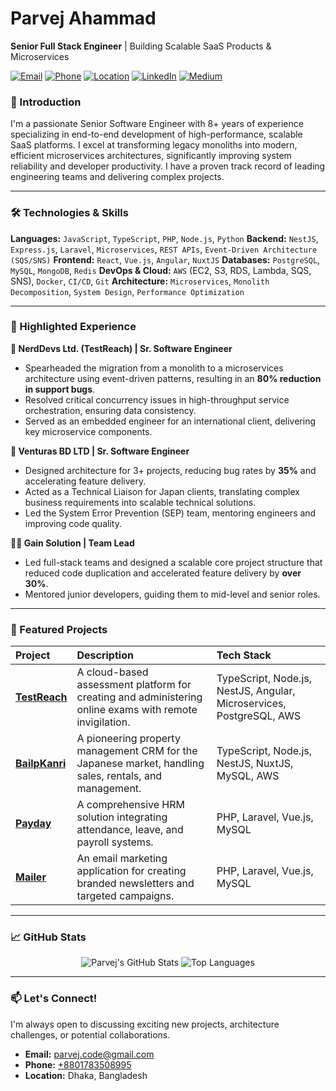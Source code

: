 # Parvej Ahammad
**Senior Full Stack Engineer** | Building Scalable SaaS Products & Microservices

[![Email](https://img.shields.io/badge/Email-parvej.code@gmail.com-D14836?style=flat&logo=gmail&logoColor=white)](mailto:parvej.code@gmail.com)
[![Phone](https://img.shields.io/badge/Phone-%2B8801783508995-0077B5?style=flat&logo=telephone&logoColor=white)](tel:+8801783508995)
[![Location](https://img.shields.io/badge/Location-Dhaka%2C%20BD-5865F2?style=flat&logo=googlemaps&logoColor=white)](https://www.google.com/maps/place/Dhaka)
[![LinkedIn](https://img.shields.io/badge/LinkedIn-Parvej%20Ahammad-0A66C2?style=flat&logo=linkedin&logoColor=white)](https://www.linkedin.com/in/yourprofile/)
[![Medium](https://img.shields.io/badge/Medium-%40yourprofile-000000?style=flat&logo=medium&logoColor=white)](https://medium.com/@yourprofile)

### 👋 Introduction
I'm a passionate Senior Software Engineer with 8+ years of experience specializing in end-to-end development of high-performance, scalable SaaS platforms. I excel at transforming legacy monoliths into modern, efficient microservices architectures, significantly improving system reliability and developer productivity. I have a proven track record of leading engineering teams and delivering complex projects.

---

### 🛠️ Technologies & Skills

**Languages:** `JavaScript`, `TypeScript`, `PHP`, `Node.js`, `Python`
**Backend:** `NestJS`, `Express.js`, `Laravel`, `Microservices`, `REST APIs`, `Event-Driven Architecture (SQS/SNS)`
**Frontend:** `React`, `Vue.js`, `Angular`, `NuxtJS`
**Databases:** `PostgreSQL`, `MySQL`, `MongoDB`, `Redis`
**DevOps & Cloud:** `AWS` (EC2, S3, RDS, Lambda, SQS, SNS), `Docker`, `CI/CD`, `Git`
**Architecture:** `Microservices`, `Monolith Decomposition`, `System Design`, `Performance Optimization`

---

### 💼 Highlighted Experience

**🧪 NerdDevs Ltd. (TestReach) | Sr. Software Engineer**
- Spearheaded the migration from a monolith to a microservices architecture using event-driven patterns, resulting in an **80% reduction in support bugs**.
- Resolved critical concurrency issues in high-throughput service orchestration, ensuring data consistency.
- Served as an embedded engineer for an international client, delivering key microservice components.

**🚀 Venturas BD LTD | Sr. Software Engineer**
- Designed architecture for 3+ projects, reducing bug rates by **35%** and accelerating feature delivery.
- Acted as a Technical Liaison for Japan clients, translating complex business requirements into scalable technical solutions.
- Led the System Error Prevention (SEP) team, mentoring engineers and improving code quality.

**👨‍💻 Gain Solution | Team Lead**
- Led full-stack teams and designed a scalable core project structure that reduced code duplication and accelerated feature delivery by **over 30%**.
- Mentored junior developers, guiding them to mid-level and senior roles.

---

### 🚀 Featured Projects

| Project | Description | Tech Stack |
| :--- | :--- | :--- |
| [**TestReach**](https://) | A cloud-based assessment platform for creating and administering online exams with remote invigilation. | TypeScript, Node.js, NestJS, Angular, Microservices, PostgreSQL, AWS |
| [**BailpKanri**](https://) | A pioneering property management CRM for the Japanese market, handling sales, rentals, and management. | TypeScript, Node.js, NestJS, NuxtJS, MySQL, AWS |
| [**Payday**](https://) | A comprehensive HRM solution integrating attendance, leave, and payroll systems. | PHP, Laravel, Vue.js, MySQL |
| [**Mailer**](https://) | An email marketing application for creating branded newsletters and targeted campaigns. | PHP, Laravel, Vue.js, MySQL |

---

### 📈 GitHub Stats

<p align="center">
  <img src="https://github-readme-stats.vercel.app/api?username=dev-parvej&show_icons=true&theme=radical" alt="Parvej's GitHub Stats" />
  <img src="https://github-readme-stats.vercel.app/api/top-langs/?username=dev-parvej&layout=compact&theme=radical" alt="Top Languages" />
</p>

---

### 📫 Let's Connect!
I'm always open to discussing exciting new projects, architecture challenges, or potential collaborations.

- **Email:** [parvej.code@gmail.com](mailto:parvej.code@gmail.com)
- **Phone:** [+8801783508995](tel:+8801783508995)
- **Location:** Dhaka, Bangladesh
